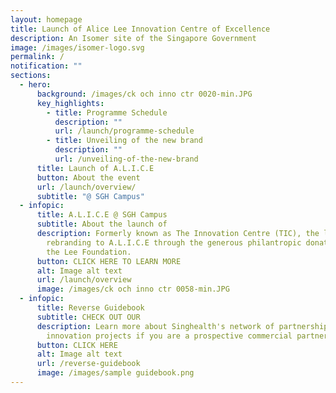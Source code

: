 ```yaml
---
layout: homepage
title: Launch of Alice Lee Innovation Centre of Excellence
description: An Isomer site of the Singapore Government
image: /images/isomer-logo.svg
permalink: /
notification: ""
sections:
  - hero:
      background: /images/ck och inno ctr 0020-min.JPG
      key_highlights:
        - title: Programme Schedule
          description: ""
          url: /launch/programme-schedule
        - title: Unveiling of the new brand
          description: ""
          url: /unveiling-of-the-new-brand
      title: Launch of A.L.I.C.E
      button: About the event
      url: /launch/overview/
      subtitle: "@ SGH Campus"
  - infopic:
      title: A.L.I.C.E @ SGH Campus
      subtitle: About the launch of
      description: Formerly known as The Innovation Centre (TIC), the launch marks our
        rebranding to A.L.I.C.E through the generous philantropic donation from
        the Lee Foundation.
      button: CLICK HERE TO LEARN MORE
      alt: Image alt text
      url: /launch/overview
      image: /images/ck och inno ctr 0058-min.JPG
  - infopic:
      title: Reverse Guidebook
      subtitle: CHECK OUT OUR
      description: Learn more about Singhealth's network of partnerships, clinicians &
        innovation projects if you are a prospective commercial partner!
      button: CLICK HERE
      alt: Image alt text
      url: /reverse-guidebook
      image: /images/sample guidebook.png
---
```

